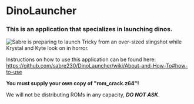 <a name="readme-top"></a>
# DinoLauncher
### This is an application that specializes in launching dinos.

![Sabre is preparing to launch Tricky from an over-sized slingshot while Krystal and Kyte look on in horror.](https://i.imgur.com/FFFhG5Y.png)

Instructions on how to use this application can be found here: https://github.com/sabre230/DinoLauncher/wiki/About-and-How-To#how-to-use

**You must supply your own copy of "rom_crack.z64"!**

We will not be distributing ROMs in any capacity, _**DO NOT ASK**_.



